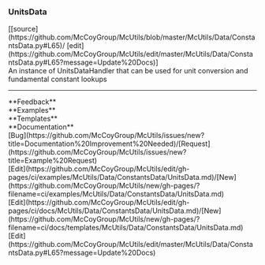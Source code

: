 ### <a id="McUtils.Data.ConstantsData.UnitsData">UnitsData</a> 
<div class="docs-source-link" markdown="1">
[[source](https://github.com/McCoyGroup/McUtils/blob/master/McUtils/Data/ConstantsData.py#L65)/
[edit](https://github.com/McCoyGroup/McUtils/edit/master/McUtils/Data/ConstantsData.py#L65?message=Update%20Docs)]
</div>
An instance of UnitsDataHandler that can be used for unit conversion and fundamental constant lookups











---


<div markdown="1" class="text-secondary">
<div class="container">
  <div class="row">
   <div class="col" markdown="1">
**Feedback**   
</div>
   <div class="col" markdown="1">
**Examples**   
</div>
   <div class="col" markdown="1">
**Templates**   
</div>
   <div class="col" markdown="1">
**Documentation**   
</div>
   <div class="col" markdown="1">
   
</div>
   <div class="col" markdown="1">
   
</div>
   <div class="col" markdown="1">
   
</div>
</div>
  <div class="row">
   <div class="col" markdown="1">
[Bug](https://github.com/McCoyGroup/McUtils/issues/new?title=Documentation%20Improvement%20Needed)/[Request](https://github.com/McCoyGroup/McUtils/issues/new?title=Example%20Request)   
</div>
   <div class="col" markdown="1">
[Edit](https://github.com/McCoyGroup/McUtils/edit/gh-pages/ci/examples/McUtils/Data/ConstantsData/UnitsData.md)/[New](https://github.com/McCoyGroup/McUtils/new/gh-pages/?filename=ci/examples/McUtils/Data/ConstantsData/UnitsData.md)   
</div>
   <div class="col" markdown="1">
[Edit](https://github.com/McCoyGroup/McUtils/edit/gh-pages/ci/docs/McUtils/Data/ConstantsData/UnitsData.md)/[New](https://github.com/McCoyGroup/McUtils/new/gh-pages/?filename=ci/docs/templates/McUtils/Data/ConstantsData/UnitsData.md)   
</div>
   <div class="col" markdown="1">
[Edit](https://github.com/McCoyGroup/McUtils/edit/master/McUtils/Data/ConstantsData.py#L65?message=Update%20Docs)   
</div>
   <div class="col" markdown="1">
   
</div>
   <div class="col" markdown="1">
   
</div>
   <div class="col" markdown="1">
   
</div>
</div>
</div>
</div>

